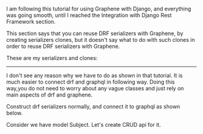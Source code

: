 I am following this tutorial for using Graphene with Django, and everything was going smooth, until I reached the Integration with Django Rest Framework section.

This section says that you can reuse DRF serializers with Graphene, by creating serializers clones, but it doesn't say what to do with such clones in order to reuse DRF serializers with Graphene.

These are my serializers and clones:

------------

I don't see any reason why we have to do as shown in that tutorial. It is much easier to connect drf and graphql in following way. Doing this way,you do not need to worry about any vague classes and just rely on main aspects of drf and graphene.

Construct drf serializers normally, and connect it to graphql as shown below.

Consider we have model Subject. Let's create CRUD api for it.